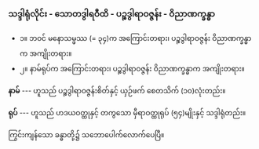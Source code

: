 ### သဒ္ဒါရုံလိုင်း - သောတဒွါရဝီထိ - ပဉ္စဒွါရာဝဇ္ဇန်း - ဝိညာဏက္ခန္ဓာ

- ၁။ ဘဝင် မနောသမ္ဖဿ (= ၃၄)က အကြောင်းတရား၊ ပဉ္စဒွါရာဝဇ္ဇန်း ဝိညာဏက္ခန္ဓာက အကျိုးတရား။
- ၂။ နာမ်ရုပ်က အကြောင်းတရား၊ ပဉ္စဒွါရာဝဇ္ဇန်း ဝိညာဏက္ခန္ဓာက အကျိုးတရား။

**နာမ်** --- ဟူသည် ပဉ္စဒွါရာဝဇ္ဇန်းစိတ်နှင့် ယှဉ်ဖက် စေတသိက် (၁၀)လုံးတည်း။

**ရုပ်** --- ဟူသည် ဟဒယဝတ္ထုနှင့် တကွသော မှီရာဝတ္ထုရုပ် (၅၄)မျိုးနှင့် သဒ္ဒါရုံတည်း။

ကြွင်းကျန်သော ခန္ဓာတို့၌ သဘောပေါက်လောက်ပေပြီ။

